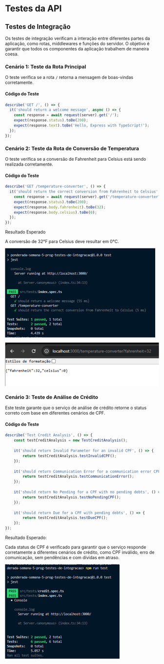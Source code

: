 # Testes da API

## Testes de Integração

Os testes de integração verificam a interação entre diferentes partes da aplicação, como rotas, middlewares e funções do servidor. O objetivo é garantir que todos os componentes da aplicação trabalhem de maneira coesa.

### Cenário 1: Teste da Rota Principal
O teste verifica se a rota `/` retorna a mensagem de boas-vindas corretamente.

#### Código do Teste
```ts
describe('GET /', () => {
  it('should return a welcome message', async () => {
    const response = await request(server).get('/');
    expect(response.status).toBe(200);
    expect(response.text).toBe('Hello, Express with TypeScript!');
  });
});

```

### Cenário 2: Teste da Rota de Conversão de Temperatura

O teste verifica se a conversão de Fahrenheit para Celsius está sendo realizada corretamente.

#### Código do Teste

```ts
describe('GET /temperature-converter', () => {
  it('should return the correct conversion from Fahrenheit to Celsius', async () => {
    const response = await request(server).get('/temperature-converter?fahrenheit=32');
    expect(response.status).toBe(200);
    expect(response.body.fahrenheit).toBe(32);
    expect(response.body.celsius).toBe(0);
  });
});

```

Resultado Esperado

A conversão de 32°F para Celsius deve resultar em 0°C.

![alt text](image.png)

![alt text](image-1.png)



### Cenário 3: Teste de Análise de Crédito

Este teste garante que o serviço de análise de crédito retorne o status correto com base em diferentes cenários de CPF.

#### Código do Teste

```ts
describe('Test Credit Analysis', () => {
    const testCreditAnalysis = new TestCreditAnalysis();

    it('should return Invalid Parameter for an invalid CPF', () => {
        return testCreditAnalysis.testInvalidCPF();
    });

    it('should return Communication Error for a communication error CPF', () => {
        return testCreditAnalysis.testCommunicationError();
    });

    it('should return No Pending for a CPF with no pending debts', () => {
        return testCreditAnalysis.testNoPendingCPF();
    });

    it('should return Due for a CPF with pending debts', () => {
        return testCreditAnalysis.testDueCPF();
    });
});


```

Resultado Esperado:

Cada status de CPF é verificado para garantir que o serviço responde corretamente a diferentes cenários de crédito, como CPF inválido, erro de comunicação, sem pendências e com dívidas em atraso.

![alt text](image-2.png)

